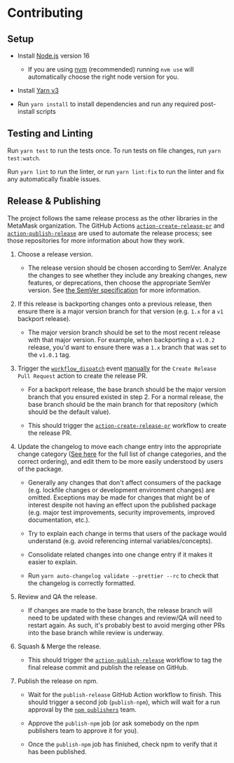 # Contributing

## Setup

- Install [Node.js](https://nodejs.org) version 16

  - If you are using [nvm](https://github.com/creationix/nvm#installation)
    (recommended) running `nvm use` will automatically choose the right node
    version for you.

- Install [Yarn v3](https://yarnpkg.com/getting-started/install)

- Run `yarn install` to install dependencies and run any required post-install
  scripts

## Testing and Linting

Run `yarn test` to run the tests once. To run tests on file changes, run `yarn
test:watch`.

Run `yarn lint` to run the linter, or run `yarn lint:fix` to run the linter and
fix any automatically fixable issues.

## Release & Publishing

The project follows the same release process as the other libraries in the
MetaMask organization. The GitHub Actions
[`action-create-release-pr`][action-release] and
[`action-publish-release`][action-publish] are used to automate the release
process; see those repositories for more information about how they work.

1. Choose a release version.

   - The release version should be chosen according to SemVer. Analyze the
     changes to see whether they include any breaking changes, new features, or
     deprecations, then choose the appropriate SemVer version. See [the SemVer
     specification](https://semver.org/) for more information.

2. If this release is backporting changes onto a previous release, then ensure
   there is a major version branch for that version (e.g. `1.x` for a `v1`
   backport release).

   - The major version branch should be set to the most recent release with
     that major version. For example, when backporting a `v1.0.2` release,
     you'd want to ensure there was a `1.x` branch that was set to the `v1.0.1`
     tag.

3. Trigger the [`workflow_dispatch`][workflow-dispatch] event
   [manually][workflow-manually] for the `Create Release Pull Request` action
   to create the release PR.

   - For a backport release, the base branch should be the major version branch
     that you ensured existed in step 2. For a normal release, the base branch
     should be the main branch for that repository (which should be the default
     value).

   - This should trigger the [`action-create-release-pr`][action-release]
     workflow to create the release PR.

4. Update the changelog to move each change entry into the appropriate change
   category ([See here](https://keepachangelog.com/en/1.0.0/#types) for the
   full list of change categories, and the correct ordering), and edit them to
   be more easily understood by users of the package.

   - Generally any changes that don't affect consumers of the package (e.g.
     lockfile changes or development environment changes) are omitted.
     Exceptions may be made for changes that might be of interest despite not
     having an effect upon the published package (e.g. major test improvements,
     security improvements, improved documentation, etc.).

   - Try to explain each change in terms that users of the package would
     understand (e.g. avoid referencing internal variables/concepts).

   - Consolidate related changes into one change entry if it makes it easier to
     explain.

   - Run `yarn auto-changelog validate --prettier --rc` to check that the
     changelog is correctly formatted.

5. Review and QA the release.

   - If changes are made to the base branch, the release branch will need to be
     updated with these changes and review/QA will need to restart again. As
     such, it's probably best to avoid merging other PRs into the base branch
     while review is underway.

6. Squash & Merge the release.

   - This should trigger the [`action-publish-release`][action-publish]
     workflow to tag the final release commit and publish the release on
     GitHub.

7. Publish the release on npm.

   - Wait for the `publish-release` GitHub Action workflow to finish. This
     should trigger a second job (`publish-npm`), which will wait for a run
     approval by the [`npm publishers`][publishers] team.

   - Approve the `publish-npm` job (or ask somebody on the npm publishers team
     to approve it for you).

   - Once the `publish-npm` job has finished, check npm to verify that it has
     been published.

[action-release]: https://github.com/MetaMask/action-create-release-pr
[action-publish]: https://github.com/MetaMask/action-publish-release
[publishers]: https://github.com/orgs/MetaMask/teams/npm-publishers
[workflow-dispatch]: https://docs.github.com/en/actions/reference/events-that-trigger-workflows#workflow_dispatch
[workflow-manually]: https://docs.github.com/en/actions/managing-workflow-runs/manually-running-a-workflow

